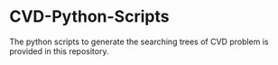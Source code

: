 # CVD-Python-Scripts
The python scripts to generate the searching trees of CVD problem is provided in this repository.
